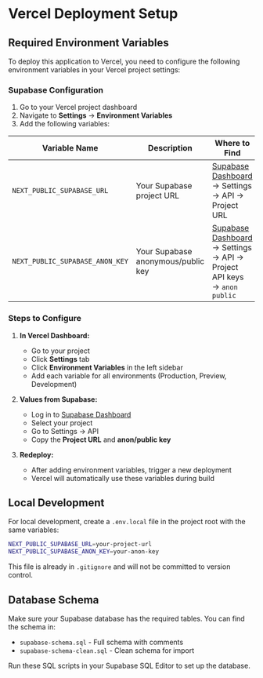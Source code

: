# Vercel Deployment Setup

## Required Environment Variables

To deploy this application to Vercel, you need to configure the following environment variables in your Vercel project settings:

### Supabase Configuration

1. Go to your Vercel project dashboard
2. Navigate to **Settings** → **Environment Variables**
3. Add the following variables:

| Variable Name | Description | Where to Find |
|--------------|-------------|---------------|
| `NEXT_PUBLIC_SUPABASE_URL` | Your Supabase project URL | [Supabase Dashboard](https://supabase.com/dashboard/project/_/settings/api) → Settings → API → Project URL |
| `NEXT_PUBLIC_SUPABASE_ANON_KEY` | Your Supabase anonymous/public key | [Supabase Dashboard](https://supabase.com/dashboard/project/_/settings/api) → Settings → API → Project API keys → `anon` `public` |

### Steps to Configure

1. **In Vercel Dashboard:**
   - Go to your project
   - Click **Settings** tab
   - Click **Environment Variables** in the left sidebar
   - Add each variable for all environments (Production, Preview, Development)

2. **Values from Supabase:**
   - Log in to [Supabase Dashboard](https://supabase.com/dashboard)
   - Select your project
   - Go to Settings → API
   - Copy the **Project URL** and **anon/public key**

3. **Redeploy:**
   - After adding environment variables, trigger a new deployment
   - Vercel will automatically use these variables during build

## Local Development

For local development, create a `.env.local` file in the project root with the same variables:

```bash
NEXT_PUBLIC_SUPABASE_URL=your-project-url
NEXT_PUBLIC_SUPABASE_ANON_KEY=your-anon-key
```

This file is already in `.gitignore` and will not be committed to version control.

## Database Schema

Make sure your Supabase database has the required tables. You can find the schema in:
- `supabase-schema.sql` - Full schema with comments
- `supabase-schema-clean.sql` - Clean schema for import

Run these SQL scripts in your Supabase SQL Editor to set up the database.
